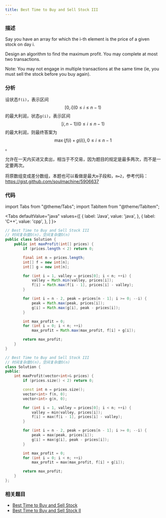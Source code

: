 ```yaml
---
title: Best Time to Buy and Sell Stock III
---
```


### 描述

Say you have an array for which the i-th element is the price of a given stock on day i.

Design an algorithm to find the maximum profit. You may complete at most two transactions.

Note: You may not engage in multiple transactions at the same time (ie, you must sell the stock before you buy again).

### 分析

设状态`f(i)`，表示区间$$[0,i](0 \leq i \leq n-1)$$的最大利润，状态`g(i)`，表示区间$$[i, n-1](0 \leq i \leq n-1)$$的最大利润，则最终答案为$$\max\left\{f(i)+g(i)\right\},0 \leq i \leq n-1$$。

允许在一天内买进又卖出，相当于不交易，因为题目的规定是最多两次，而不是一定要两次。

将原数组变成差分数组，本题也可以看做是最大`m`子段和，`m=2`，参考代码：<https://gist.github.com/soulmachine/5906637>

### 代码

import Tabs from "@theme/Tabs";
import TabItem from "@theme/TabItem";

<Tabs
defaultValue="java"
values={[
{ label: 'Java', value: 'java', },
{ label: 'C++', value: 'cpp', },
]
}>
<TabItem value="java">

```java
// Best Time to Buy and Sell Stock III
// 时间复杂度O(n)，空间复杂度O(n)
public class Solution {
    public int maxProfit(int[] prices) {
        if (prices.length < 2) return 0;

        final int n = prices.length;
        int[] f = new int[n];
        int[] g = new int[n];

        for (int i = 1, valley = prices[0]; i < n; ++i) {
            valley = Math.min(valley, prices[i]);
            f[i] = Math.max(f[i - 1], prices[i] - valley);
        }

        for (int i = n - 2, peak = prices[n - 1]; i >= 0; --i) {
            peak = Math.max(peak, prices[i]);
            g[i] = Math.max(g[i], peak - prices[i]);
        }

        int max_profit = 0;
        for (int i = 0; i < n; ++i)
            max_profit = Math.max(max_profit, f[i] + g[i]);

        return max_profit;
    }
}
```

</TabItem>
<TabItem value="cpp">

```cpp
// Best Time to Buy and Sell Stock III
// 时间复杂度O(n)，空间复杂度O(n)
class Solution {
public:
    int maxProfit(vector<int>& prices) {
        if (prices.size() < 2) return 0;

        const int n = prices.size();
        vector<int> f(n, 0);
        vector<int> g(n, 0);

        for (int i = 1, valley = prices[0]; i < n; ++i) {
            valley = min(valley, prices[i]);
            f[i] = max(f[i - 1], prices[i] - valley);
        }

        for (int i = n - 2, peak = prices[n - 1]; i >= 0; --i) {
            peak = max(peak, prices[i]);
            g[i] = max(g[i], peak - prices[i]);
        }

        int max_profit = 0;
        for (int i = 0; i < n; ++i)
            max_profit = max(max_profit, f[i] + g[i]);

        return max_profit;
    }
};
```

</TabItem>
</Tabs>

### 相关题目

- [Best Time to Buy and Sell Stock](../greedy/best-time-to-buy-and-sell-stock.md)
- [Best Time to Buy and Sell Stock II](../greedy/best-time-to-buy-and-sell-stock-ii.md)
